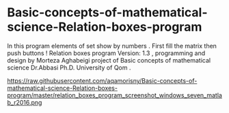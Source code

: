 # Basic-concepts-of-mathematical-science-Relation-boxes-program
In this program elements of set show by numbers . First fill the matrix then push buttons ! Relation boxes program Version: 1.3 , programming and design by Morteza Aghabeigi project of Basic concepts of mathematical science Dr.Abbasi Ph.D. University of Qom .

https://raw.githubusercontent.com/aqamorisny/Basic-concepts-of-mathematical-science-Relation-boxes-program/master/relation_boxes_program_screenshot_windows_seven_matlab_r2016.png
